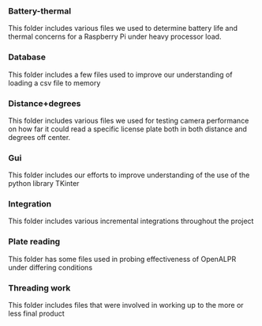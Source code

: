 ### Battery-thermal
This folder includes various files we used to determine battery life and thermal concerns for a Raspberry Pi under heavy processor load.
### Database
This folder includes a few files used to improve our understanding of loading a csv file to memory
### Distance+degrees
This folder includes various files we used for testing camera performance on how far it could read a specific license plate both in
both distance and degrees off center.
### Gui
This folder includes our efforts to improve understanding of the use of the python library TKinter
### Integration
This folder includes various incremental integrations throughout the project
### Plate reading
This folder has some files used in probing effectiveness of OpenALPR under differing conditions
### Threading work
This folder includes files that were involved in working up to the more or less final product
